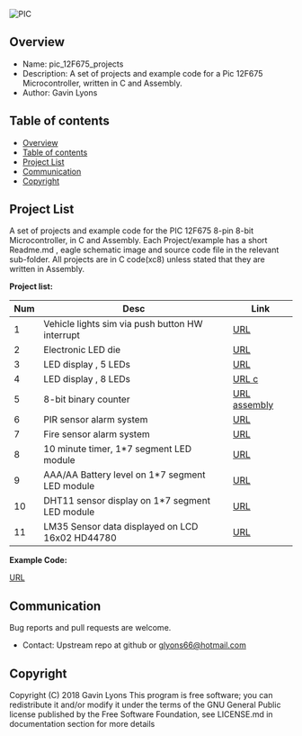 

![PIC](https://github.com/gavinlyonsrepo/pic_12F675_projects/blob/master/images/pic12F675.jpg)

Overview
--------------------------------------------
* Name: pic_12F675_projects
* Description: A set of projects and example code for a Pic 12F675 Microcontroller,
written in C and Assembly.
* Author: Gavin Lyons

Table of contents
---------------------------

  * [Overview](#overview)
  * [Table of contents](#table-of-contents)
  * [Project List](#project-list)
  * [Communication](#communication)
  * [Copyright](#copyright)


Project List
-----------------------------------------
A set of projects and example code for the PIC 12F675 8-pin 8-bit Microcontroller,
in C and Assembly.
Each Project/example has a short Readme.md , eagle schematic image and source code file
in the relevant sub-folder. All projects are in C code(xc8) unless stated that they are written in 
Assembly.

**Project list:**

| Num | Desc | Link |
| --- | --- | --- |
| 1  | Vehicle lights sim via push button HW interrupt |[URL](projects/emergency_lights_c) |
| 2  | Electronic LED die | [URL](projects/die_c) |
| 3  | LED display , 5 LEDs | [URL](projects/knight_rider_c) |
| 4  | LED display , 8 LEDs  | [URL c](projects/74HC595_c) |
| 5  | 8-bit binary counter   | [URL assembly](projects/74HC595_asm) |
| 6  | PIR sensor alarm system | [URL](projects/PIR_alarm) |
| 7  | Fire sensor alarm system | [URL](projects/fire_alarm) |
| 8  | 10 minute timer, 1*7 segment LED module| [URL](projects/egg_timer_c) |
| 9  | AAA/AA Battery level on 1*7 segment LED module  |  [URL](projects/battest) |
| 10  | DHT11 sensor display on 1*7 segment LED module  |  [URL](projects/dht11) |
| 11  | LM35 Sensor data displayed on LCD 16x02 HD44780  |  [URL](projects/LCD_LM35) |


**Example Code:**

[URL](example_code/README.md)


Communication
-----------

Bug reports and pull requests are welcome.

* Contact: Upstream repo at github or glyons66@hotmail.com

Copyright
---------
Copyright (C) 2018 Gavin Lyons
This program is free software; you can redistribute it and/or modify
it under the terms of the GNU General Public license published by
the Free Software Foundation, see LICENSE.md in documentation section
for more details
